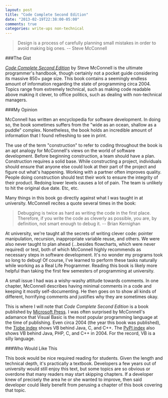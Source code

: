 ```yaml
---
layout: post
title: "Code Complete Second Edition"
date: "2013-02-19T22:38:00-05:00"
comments: true
categories: write-ups non-technical
---
```


> Design is a process of carefully planning small mistakes in order to avoid making big ones.
> -- Steve McConnell

###The Gist

_[Code Complete Second Edition][cc]_ by Steve McConnell is the ultimate programmer's handbook, though certainly not a pocket guide considering its massive 850+ page size. This book contains a seemingly endless amount of information regarding the state of programming circa 2004. Topics range from extremely technical, such as making code readable above making it clever, to office politics, such as dealing with non-technical managers.

[cc]: http://www.amazon.com/gp/product/0735619670/ref=as_li_tf_tl?ie=UTF8&camp=1789&creative=9325&creativeASIN=0735619670&linkCode=as2&tag=larpriandthee-20

###My Opinion

McConnell has written an encyclopedia for software development. In doing so, the book sometimes suffers from the "wide as an ocean, shallow as a puddle" complex. Nonetheless, the book holds an incredible amount of information that I found refreshing to see in print.

The use of the term "construction" to refer to coding throughout the book is an apt analogy for McConnell's views on the world of software development. Before beginning construction, a team should have a plan. Construction requires a solid base. While constructing a project, individuals should ensure that anyone else could look at their part of the project and figure out what's happening. Working with a partner often improves quality. People doing construction should test their work to ensure the integrity of their product. Redoing lower levels causes a lot of pain. The team is unlikely to hit the original due date. Etc, etc.

Many things in this book go directly against what I was taught in at university. McConnell recites a quote several times in the book:

> Debugging is twice as hard as writing the code in the first place. Therefore, if you write the code as cleverly as possible, you are, by definition, not smart enough to debug it.
> -- Brian Kernighan

At university, we're taught all the secrets of writing clever code: pointer manipulation, recursion, inappropriate variable reuse, and others. We were also never taught to plan ahead (...besides flowcharts, which were never required) or test, both of which McConnell highly recommends as necessary steps in software development. It's no wonder my programs took so long to debug! Of course, I've learned to perform these tasks naturally while working as a Real Life Programmer. Reading this book is likely more helpful than taking the first few semesters of programming at university.

A small issue I had was a wishy-washy attitude towards comments. In one chapter, McConnell describes having minimal comments in a code and keeping it mostly self-documenting. He then goes on to show all kinds of different, horrifying comments and justifies why they are sometimes okay.

This is where I will note that _Code Complete Second Edition_ is a book published by [Microsoft Press][mp]. I was often surprised by McConnell's adamance that Visual Basic is the most popular programming language at the time of publishing. Even circa 2004 (the year this book was published), the [Tiobe index][tiobe] shows VB behind Java, C, and C++. The [PyPl index][pypl] also shows VB behind Java, PHP, C, and C++ in 2004. For the record, VB is a silly language.

[tiobe]: http://www.tiobe.com/index.php/content/paperinfo/tpci/index.html
[pypl]: https://sites.google.com/site/pydatalog/pypl/PyPL-PopularitY-of-Programming-Language
[mp]: http://en.wikipedia.org/wiki/Microsoft_Press

###Who Would Like This

This book would be nice required reading for students. Given the length and technical depth, it's practically a textbook. Developers a few years out of university would still enjoy this text, but some topics are so obvious or overdone that many readers may start skipping chapters. If a developer knew of precisely the area he or she wanted to improve, then said developer could likely benefit from perusing a chapter of this book covering that topic.
